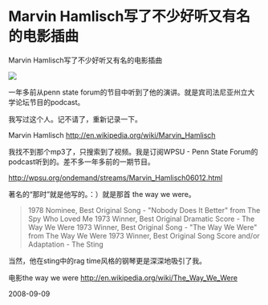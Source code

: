 # Marvin Hamlisch写了不少好听又有名的电影插曲

Marvin Hamlisch写了不少好听又有名的电影插曲

![](http://upload.wikimedia.org/wikipedia/en/thumb/f/fd/Marvinhamlisch.jpg/120px-Marvinhamlisch.jpg)

一年多前从penn state forum的节目中听到了他的演讲。就是宾司法尼亚州立大学论坛节目的podcast。

我写过这个人。记不请了，重新记录一下。

Marvin Hamlisch
<http://en.wikipedia.org/wiki/Marvin_Hamlisch>

我找不到那个mp3了，只搜索到了视频。我是订阅WPSU - Penn State Forum的podcast听到的。差不多一年多前的一期节目。

<http://wpsu.org/ondemand/streams/Marvin_Hamlisch06012.html>
<script type="text/javascript" src="http://wpsu.org/includes/qtobject.js" /></script><script type="text/javascript">var myQTObject =  new QTObject("http://streaming.ois.psu.edu/Pennsy06012006190546.mov", "movie", "320", "244"); myQTObject.addParam("controller", "true"); myQTObject.addParam("autostart", "false"); myQTObject.write();</script>

著名的“那时”就是他写的。：）就是那首 the way we were。

>  1978 Nominee, Best Original Song - "Nobody Does It Better" from The Spy Who Loved Me
>  1973 Winner, Best Original Dramatic Score - The Way We Were
>  1973 Winner, Best Original Song - "The Way We Were" from The Way We Were
>  1973 Winner, Best Original Song Score and/or Adaptation - The Sting

当然，他在sting中的rag time风格的钢琴更是深深地吸引了我。


电影the way we were
http://en.wikipedia.org/wiki/The_Way_We_Were


2008-09-09